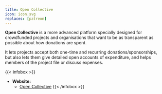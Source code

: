 ```yaml
---
title: Open Collective
icon: icon.svg
replaces: [patreon]
---
```


**Open Collective** is a more advanced platform specially designed for crowdfunded projects and organisations that want to be as transparent as possible about how donations are spent.

It lets projects accept both one-time and recurring donations/sponsorships, but also lets them give detailed open accounts of expenditure, and helps members of the project file or discuss expenses.

{{< infobox >}}
- **Website:** 
    - [Open Collective](https://opencollective.com/)
{{< /infobox >}}